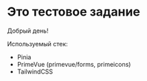 # Это тестовое задание
Добрый день!

Используемый стек:
- Pinia
- PrimeVue (primevue/forms, primeicons)
- TailwindCSS
